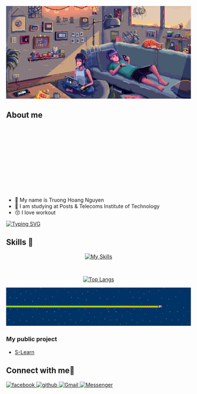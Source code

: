 <div align="center">
  <img src="https://github.com/Jaxx1911/Jaxx1911/blob/main/de17cs0-7d15ba15-8add-45c6-aa56-e6ad024b976b.gif"/>
</div>  

## About me

<div>  
<img src="https://github.com/Jaxx1911/Jaxx1911/blob/main/party-gopher.gif" align="right" style="margin-right: 2000px;"/>
<div>  
  
- <div>🔭 My name is Truong Hoang Nguyen</div>  

- <div>🏫 I am studying at Posts & Telecoms Institute of Technology</div>  

- <div>😚 I love workout</div>  
<div>
      
[![Typing SVG](https://readme-typing-svg.demolab.com/?lines=I+want+to+be+a+backend+developer;I+want+to+be+a+golang+developer)](https://github.com/Jaxx1911)
</div> 
</div>
</div>

## Skills 📖  

<div align="center">

[![My Skills](https://skillicons.dev/icons?i=html,css,cpp,c,cs,mysql,golang,redis&perline=4)]()

</br>


[![Top Langs](https://github-readme-stats.vercel.app/api/top-langs/?username=Jaxx1911&show_icons=true&locale=en&layout=compact&line_height=20&title_color=D0D0FB&icon_color=2234AE&text_color=FFFFFF&bg_color=0,000000,130F40)](https://github.com/Jaxx1911/github-readme-stats)

</div>
<img src="https://github.com/Jaxx1911/Jaxx1911/blob/main/Geysv.png" alt="THN"/>


### My public project
- [S-Learn](https://play.google.com/store/apps/details?id=com.noxinfinity.luyenthiptit)
  

## Connect with me📱  
  
<a href="https://www.facebook.com/truonghoang.nguyen.71619" target="_blank">
<img src=https://img.shields.io/badge/facebook-%232E87FB.svg?&style=for-the-badge&logo=facebook&logoColor=white alt=facebook style="margin-bottom: 5px;" />
</a>
<a href="https://github.com/Jaxx1911" target="_blank">
<img src=https://img.shields.io/badge/github-%2324292e.svg?&style=for-the-badge&logo=github&logoColor=white alt=github style="margin-bottom: 5px;" />
</a>
<a href="mailto:truonghoangnguyen1911@gmail.com">
<img src="https://img.shields.io/badge/Gmail-D14836?style=for-the-badge&logo=gmail&logoColor=white" alt="Gmail"/>
</a>
<a href="https://m.me/truonghoang.nguyen.71619">
<img src="https://img.shields.io/badge/Messenger-00B2FF?style=for-the-badge&logo=messenger&logoColor=white" alt="Messenger"/>
</a>

<br/>  

 </br>
